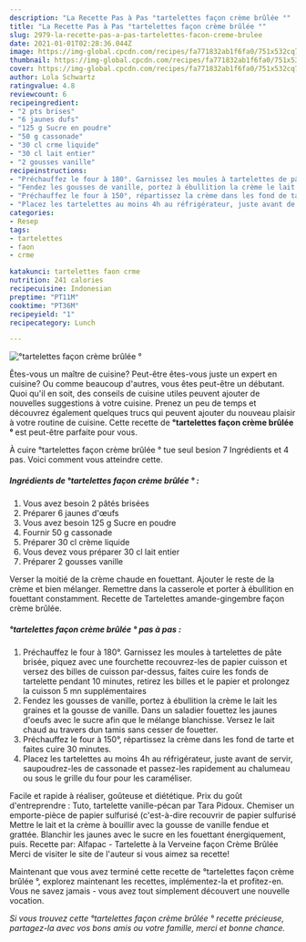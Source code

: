 ```yaml
---
description: "La Recette Pas à Pas °tartelettes façon crème brûlée °"
title: "La Recette Pas à Pas °tartelettes façon crème brûlée °"
slug: 2979-la-recette-pas-a-pas-tartelettes-facon-creme-brulee
date: 2021-01-01T02:28:36.044Z
image: https://img-global.cpcdn.com/recipes/fa771832ab1f6fa0/751x532cq70/tartelettes-facon-creme-brulee-photo-principale-de-la-recette.jpg
thumbnail: https://img-global.cpcdn.com/recipes/fa771832ab1f6fa0/751x532cq70/tartelettes-facon-creme-brulee-photo-principale-de-la-recette.jpg
cover: https://img-global.cpcdn.com/recipes/fa771832ab1f6fa0/751x532cq70/tartelettes-facon-creme-brulee-photo-principale-de-la-recette.jpg
author: Lola Schwartz
ratingvalue: 4.8
reviewcount: 6
recipeingredient:
- "2 pts brises"
- "6 jaunes dufs"
- "125 g Sucre en poudre"
- "50 g cassonade"
- "30 cl crme liquide"
- "30 cl lait entier"
- "2 gousses vanille"
recipeinstructions:
- "Préchauffez le four à 180°. Garnissez les moules à tartelettes de pâte brisée, piquez avec une fourchette recouvrez-les de papier cuisson et versez des billes de cuisson par-dessus, faites cuire les fonds de tartelette pendant 10 minutes, retirez les billes et le papier et prolongez la cuisson 5 mn supplémentaires"
- "Fendez les gousses de vanille, portez à ébullition la crème le lait les graines et la gousse de vanille. Dans un saladier fouettez les jaunes d&#39;oeufs avec le sucre afin que le mélange blanchisse. Versez le lait chaud au travers dun tamis sans cesser de fouetter."
- "Préchauffez le four à 150°, répartissez la crème dans les fond de tarte et faites cuire 30 minutes."
- "Placez les tartelettes au moins 4h au réfrigérateur, juste avant de servir, saupoudrez-les de cassonade et passez-les rapidement au chalumeau ou sous le grille du four pour les caraméliser."
categories:
- Resep
tags:
- tartelettes
- faon
- crme

katakunci: tartelettes faon crme 
nutrition: 241 calories
recipecuisine: Indonesian
preptime: "PT11M"
cooktime: "PT36M"
recipeyield: "1"
recipecategory: Lunch

---
```



![°tartelettes façon crème brûlée °](https://img-global.cpcdn.com/recipes/fa771832ab1f6fa0/751x532cq70/tartelettes-facon-creme-brulee-photo-principale-de-la-recette.jpg)

Êtes-vous un maître de cuisine? Peut-être êtes-vous juste un expert en cuisine? Ou comme beaucoup d'autres, vous êtes peut-être un débutant. Quoi qu'il en soit, des conseils de cuisine utiles peuvent ajouter de nouvelles suggestions à votre cuisine. Prenez un peu de temps et découvrez également quelques trucs qui peuvent ajouter du nouveau plaisir à votre routine de cuisine. Cette recette de <strong> °tartelettes façon crème brûlée ° </strong> est peut-être parfaite pour vous.

<!--inarticleads1-->

À cuire °tartelettes façon crème brûlée ° tue seul besion 7 Ingrédients et 4 pas. Voici comment vous atteindre cette.

##### Ingrédients de °tartelettes façon crème brûlée ° :

1. Vous avez besoin 2 pâtés brisées
1. Préparer 6 jaunes d&#39;œufs
1. Vous avez besoin 125 g Sucre en poudre
1. Fournir 50 g cassonade
1. Préparer 30 cl crème liquide
1. Vous devez vous préparer 30 cl lait entier
1. Préparer 2 gousses vanille


Verser la moitié de la crème chaude en fouettant. Ajouter le reste de la crème et bien mélanger. Remettre dans la casserole et porter à ébullition en fouettant constamment. Recette de Tartelettes amande-gingembre façon crème brûlée. 

<!--inarticleads2-->

##### °tartelettes façon crème brûlée ° pas à pas :

1. Préchauffez le four à 180°. Garnissez les moules à tartelettes de pâte brisée, piquez avec une fourchette recouvrez-les de papier cuisson et versez des billes de cuisson par-dessus, faites cuire les fonds de tartelette pendant 10 minutes, retirez les billes et le papier et prolongez la cuisson 5 mn supplémentaires
1. Fendez les gousses de vanille, portez à ébullition la crème le lait les graines et la gousse de vanille. Dans un saladier fouettez les jaunes d&#39;oeufs avec le sucre afin que le mélange blanchisse. Versez le lait chaud au travers dun tamis sans cesser de fouetter.
1. Préchauffez le four à 150°, répartissez la crème dans les fond de tarte et faites cuire 30 minutes.
1. Placez les tartelettes au moins 4h au réfrigérateur, juste avant de servir, saupoudrez-les de cassonade et passez-les rapidement au chalumeau ou sous le grille du four pour les caraméliser.


Facile et rapide à réaliser, goûteuse et diététique. Prix du goût d&#39;entreprendre : Tuto, tartelette vanille-pécan par Tara Pidoux. Chemiser un emporte-pièce de papier sulfurisé (c&#39;est-à-dire recouvrir de papier sulfurisé Mettre le lait et la crème à bouillir avec la gousse de vanille fendue et grattée. Blanchir les jaunes avec le sucre en les fouettant énergiquement, puis. Recette par: Alfapac - Tartelette à la Verveine façon Crème Brûlée Merci de visiter le site de l&#39;auteur si vous aimez sa recette! 

<!--inarticleads1-->

<p>
Maintenant que vous avez terminé cette recette de °tartelettes façon crème brûlée °, explorez maintenant les recettes, implémentez-la et profitez-en. Vous ne savez jamais - vous avez tout simplement découvert une nouvelle vocation.
</p>

<p>
<i>Si vous trouvez cette °tartelettes façon crème brûlée ° recette précieuse, partagez-la avec vos bons amis ou votre famille, merci et bonne chance.</i>
</p>
